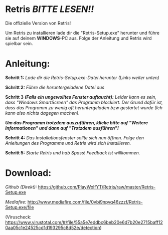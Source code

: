 # Retris _**BITTE LESEN!!**_
Die offizielle Version von Retris!


Um Retris zu installieren lade dir die "Retris-Setup.exe" herunter und führe sie auf deinem **WINDOWS**-PC aus.
Folge der Anleitung und Retris wird spielbar sein.

# **Anleitung:**

**Schritt 1:**
*Lade dir die Retris-Setup.exe-Datei herunter (Links weiter unten)*

**Schritt 2:**
*Führe die heruntergeladene Datei aus*

**Schritt 3** ***(Falls ein ungewolltes Fenster auftaucht):***
*Leider kann es sein, dass "Windows SmartScreen" das Programm blockiert. Der Grund dafür ist, dass das Programm zu wenig oft heruntergeladen bzw gestartet wurde (Ich kann also nichts dagegen machen).*

***Um das Programm trotzdem auszuführen, klicke bitte auf "Weitere Informationen" und dann auf "Trotzdem ausführen"!*** 

**Schritt 4:**
*Das Installationsfenster sollte sich nun öffnen. Folge den Anleitungen des Programms und Retris wird sich installieren.*

**Schritt 5:**
*Starte Retris und hab Spass! Feedback ist willkommen.*

# **Download:**

*Github (Direkt):*
https://github.com/PlayWolfYT/Retris/raw/master/Retris-Setup.exe

*Mediafire:*
http://www.mediafire.com/file/0vbi9npvq46zzzf/Retris-Setup.exe/file


(Viruscheck: https://www.virustotal.com/#/file/55a5e7eddbc6beb20e6d7b20e2715baff120aa05c1e24525cd1d193295c8d52e/detection)
